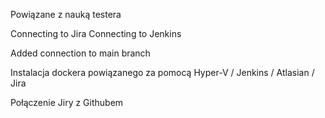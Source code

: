 Powiązane z nauką testera

Connecting to Jira Connecting to Jenkins

Added connection to main branch

Instalacja dockera powiązanego za pomocą Hyper-V / Jenkins / Atlasian / Jira

Połączenie Jiry z Githubem